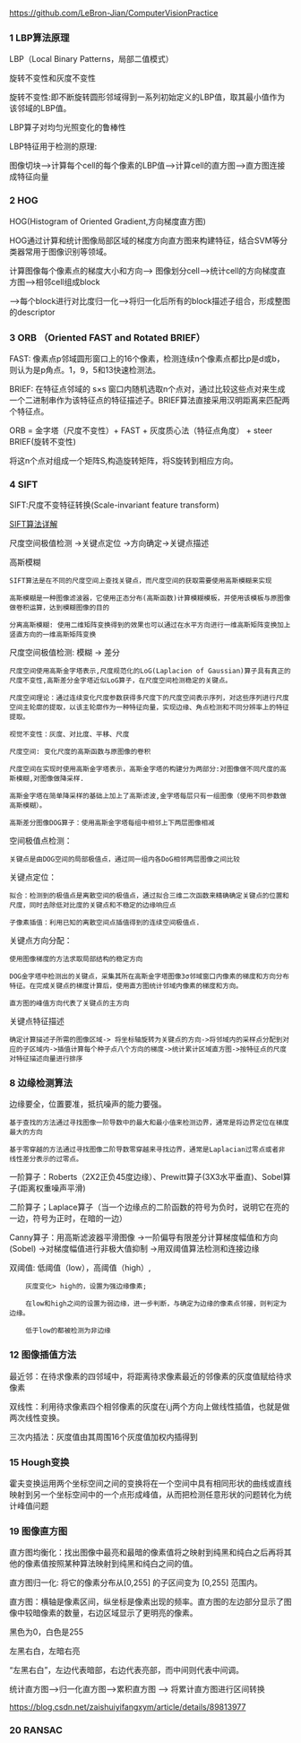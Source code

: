  
https://github.com/LeBron-Jian/ComputerVisionPractice

### 1  LBP算法原理

LBP（Local Binary Patterns，局部二值模式）

旋转不变性和灰度不变性

旋转不变性:即不断旋转圆形邻域得到一系列初始定义的LBP值，取其最小值作为该邻域的LBP值。

LBP算子对均匀光照变化的鲁棒性

LBP特征用于检测的原理:

图像切块-->计算每个cell的每个像素的LBP值-->计算cell的直方图-->直方图连接成特征向量

### 2  HOG

HOG(Histogram of Oriented Gradient,方向梯度直方图)

HOG通过计算和统计图像局部区域的梯度方向直方图来构建特征，结合SVM等分类器常用于图像识别等领域。

计算图像每个像素点的梯度大小和方向--> 图像划分cell-->统计cell的方向梯度直方图-->相邻cell组成block

-->每个block进行对比度归一化-->将归一化后所有的block描述子组合，形成整图的descriptor

### 3 ORB （Oriented FAST and Rotated BRIEF）

FAST: 像素点p邻域圆形窗口上的16个像素，检测连续n个像素点都比p是d或b，则认为是p角点。1，9，5和13快速检测法。

BRIEF: 在特征点邻域的 s×s 窗口内随机选取n个点对，通过比较这些点对来生成一个二进制串作为该特征点的特征描述子。BRIEF算法直接采用汉明距离来匹配两个特征点。

ORB = 金字塔（尺度不变性）+ FAST + 灰度质心法（特征点角度） + steer BRIEF(旋转不变性)

将这n个点对组成一个矩阵S,构造旋转矩阵，将S旋转到相应方向。

### 4 SIFT

SIFT:尺度不变特征转换(Scale-invariant feature transform)

[SIFT算法详解](https://blog.csdn.net/zddblog/article/details/7521424)

尺度空间极值检测 ->关键点定位 ->方向确定->关键点描述


高斯模糊

	SIFT算法是在不同的尺度空间上查找关键点，而尺度空间的获取需要使用高斯模糊来实现

	高斯模糊是一种图像滤波器，它使用正态分布(高斯函数)计算模糊模板，并使用该模板与原图像做卷积运算，达到模糊图像的目的

	分离高斯模糊: 使用二维矩阵变换得到的效果也可以通过在水平方向进行一维高斯矩阵变换加上竖直方向的一维高斯矩阵变换

尺度空间极值检测: 模糊 -> 差分

	尺度空间使用高斯金字塔表示,尺度规范化的LoG(Laplacion of Gaussian)算子具有真正的尺度不变性,高斯差分金字塔近似LoG算子，在尺度空间检测稳定的关键点。
	
	尺度空间理论：通过连续变化尺度参数获得多尺度下的尺度空间表示序列，对这些序列进行尺度空间主轮廓的提取，以该主轮廓作为一种特征向量，实现边缘、角点检测和不同分辨率上的特征提取。
	
	视觉不变性：灰度、对比度、平移、尺度
	
	尺度空间: 变化尺度的高斯函数与原图像的卷积
	
	尺度空间在实现时使用高斯金字塔表示，高斯金字塔的构建分为两部分:对图像做不同尺度的高斯模糊,对图像做降采样.
	
	高斯金字塔在简单降采样的基础上加上了高斯滤波,金字塔每层只有一组图像（使用不同参数做高斯模糊）。
	
	高斯差分图像DOG算子：使用高斯金字塔每组中相邻上下两层图像相减
	 
空间极值点检测：
	
	关键点是由DOG空间的局部极值点，通过同一组内各DoG相邻两层图像之间比较
	
关键点定位：
		
	拟合：检测到的极值点是离散空间的极值点，通过拟合三维二次函数来精确确定关键点的位置和尺度，同时去除低对比度的关键点和不稳定的边缘响应点
	
	子像素插值：利用已知的离散空间点插值得到的连续空间极值点.
	
关键点方向分配：
    
	使用图像梯度的方法求取局部结构的稳定方向
		
	DOG金字塔中检测出的关键点，采集其所在高斯金字塔图像3σ邻域窗口内像素的梯度和方向分布特征。在完成关键点的梯度计算后，使用直方图统计邻域内像素的梯度和方向。
	
	直方图的峰值方向代表了关键点的主方向
	
关键点特征描述
	
	确定计算描述子所需的图像区域-> 将坐标轴旋转为关键点的方向->将邻域内的采样点分配到对应的子区域内->插值计算每个种子点八个方向的梯度->统计累计区域直方图->按特征点的尺度对特征描述向量进行排序
	

### 8 边缘检测算法

边缘要全，位置要准，抵抗噪声的能力要强。

	基于查找的方法通过寻找图像一阶导数中的最大和最小值来检测边界，通常是将边界定位在梯度最大的方向
	
	基于零穿越的方法通过寻找图像二阶导数零穿越来寻找边界，通常是Laplacian过零点或者非线性差分表示的过零点。
	
一阶算子：Roberts（2X2正负45度边缘）、Prewitt算子(3X3水平垂直)、Sobel算子(距离权重噪声平滑)

二阶算子；Laplace算子（当一个边缘点的二阶函数的符号为负时，说明它在亮的一边，符号为正时，在暗的一边）

Canny算子：用高斯滤波器平滑图像 ->一阶偏导有限差分计算梯度幅值和方向(Sobel) ->对梯度幅值进行非极大值抑制 ->用双阈值算法检测和连接边缘

双阈值: 低阈值（low），高阈值（high）,
		
		灰度变化> high的，设置为强边缘像素;
		
		在low和high之间的设置为弱边缘，进一步判断，与确定为边缘的像素点邻接，则判定为边缘。
		
		低于low的都被检测为非边缘
		
### 12 图像插值方法

最近邻：在待求像素的四邻域中，将距离待求像素最近的邻像素的灰度值赋给待求像素

双线性：利用待求像素四个相邻像素的灰度在i,j两个方向上做线性插值，也就是做两次线性变换。

三次内插法：灰度值由其周围16个灰度值加权内插得到

### 15 Hough变换
	
霍夫变换运用两个坐标空间之间的变换将在一个空间中具有相同形状的曲线或直线映射到另一个坐标空间中的一个点形成峰值，从而把检测任意形状的问题转化为统计峰值问题	

### 19 图像直方图

直方图均衡化：找出图像中最亮和最暗的像素值将之映射到纯黑和纯白之后再将其他的像素值按照某种算法映射到纯黑和纯白之间的值。

直方图归一化: 将它的像素分布从[0,255] 的子区间变为 [0,255] 范围内。

直方图：横轴是像素区间，纵坐标是像素出现的频率。直方图的左边部分显示了图像中较暗像素的数量，右边区域显示了更明亮的像素。

黑色为0，白色是255

左黑右白，左暗右亮

“左黑右白”，左边代表暗部，右边代表亮部，而中间则代表中间调。

统计直方图-->归一化直方图-->累积直方图 --> 将累计直方图进行区间转换

https://blog.csdn.net/zaishuiyifangxym/article/details/89813977

### 20 RANSAC



